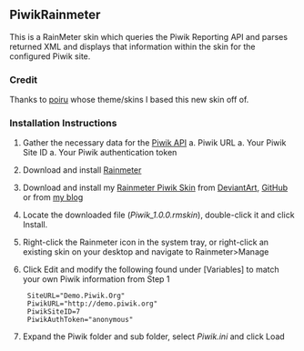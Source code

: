 ## PiwikRainmeter ##

This is a RainMeter skin which queries the Piwik Reporting API and parses returned XML and displays that information within the skin for the configured Piwik site.

### Credit ###

Thanks to [poiru][poiru] whose theme/skins I based this new skin off of.

### Installation Instructions ###

1. Gather the necessary data for the [Piwik API][piwikapi]
	a. Piwik URL
	a. Your Piwik Site ID
	a. Your Piwik authentication token
1. Download and install [Rainmeter][rainmeter] 
1. Download and install my [Rainmeter Piwik Skin][piwikskin_da] from [DeviantArt][piwikskin_da], [GitHub][piwikskin_gh] or from [my blog][piwikskin_bm]
1. Locate the downloaded file (_Piwik_1.0.0.rmskin_), double-click it and click Install.
1. Right-click the Rainmeter icon in the system tray, or right-click an existing skin on your desktop and navigate to Rainmeter>Manage
1. Click Edit and modify the following found under  [Variables] to match your own Piwik information from Step 1

        SiteURL="Demo.Piwik.Org"
        PiwikURL="http://demo.piwik.org"
        PiwikSiteID=7
        PiwikAuthToken="anonymous"
1. Expand the Piwik folder and sub folder, select _Piwik.ini_ and click Load

[piwikapi]:http://developer.piwik.org/api-reference/reporting-api "Piwik Reporting API Reference"
[piwikskin_da]:http://briancmoses.deviantart.com/art/Piwik-1-0-0-498845640  "Piwik Skin for Rainmeter on DeviantArt"
[piwikskin_gh]:https://github.com/briancmoses/PiwikRainmeter "Piwik Skin for Rainmeter on GitHub"
[piwikskin_bm]:/Downloads/PiwikRainmeter/Piwik_1.0.0.rmskin "Piwik Skin for Rainmeter from BrianMoses.net"
[piwik]:http://piwik.org "Piwik"
[rainmeter]:http://rainmeter.net/ "Rainmeter"
[poiru]:http://poiru.deviantart.com "Poiru's DeviantART Page"
